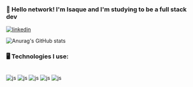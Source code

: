 ### 👋 Hello network! I'm Isaque and I'm studying to be a full stack dev

 [![linkedin](https://img.shields.io/badge/LinkedIn-0077B5?style=for-the-badge&logo=linkedin&logoColor=white)](https://www.linkedin.com/in/isaquecod/)

![Anurag's GitHub stats](https://github-readme-stats.vercel.app/api?username=izaq-code&show_icons=true&theme=tokyonight) 

### 🖥️ Technologies I use:

<div style="display: incline_block"><br/>
    <img aling="center" alt="js" src="https://img.shields.io/badge/JavaScript-F7DF1E?style=for-the-badge&logo=javascript&logoColor=black"/>
    <img aling="center" alt="js" src="https://img.shields.io/badge/HTML5-E34F26?style=for-the-badge&logo=html5&logoColor=white"/> 
    <img aling="center" alt="js" src="https://img.shields.io/badge/CSS3-1572B6?style=for-the-badge&logo=css3&logoColor=white "/> 
    <img aling="center" alt="js" src="https://img.shields.io/badge/Python-14354C?style=for-the-badge&logo=python&logoColor=white"/>
    <img aling="center" alt="js" src="https://img.shields.io/badge/C%2B%2B-00599C?style=for-the-badge&logo=c%2B%2B&logoColor=white"/> 
    </div>
    
